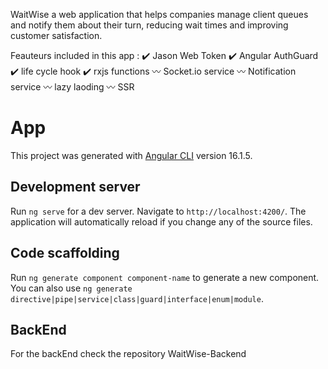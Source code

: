 WaitWise a web application that helps companies manage client queues and notify them about their turn, reducing wait times and improving customer satisfaction.

Feauteurs included in this app :
✔️ Jason Web Token
✔️ Angular AuthGuard
✔️ life cycle hook
✔️ rxjs functions
〰️ Socket.io service
〰️ Notification service
〰️ lazy laoding
〰️ SSR

# App

This project was generated with [Angular CLI](https://github.com/angular/angular-cli) version 16.1.5.

## Development server

Run `ng serve` for a dev server. Navigate to `http://localhost:4200/`. The application will automatically reload if you change any of the source files.

## Code scaffolding

Run `ng generate component component-name` to generate a new component. You can also use `ng generate directive|pipe|service|class|guard|interface|enum|module`.

## BackEnd 

For the backEnd check the repository WaitWise-Backend
